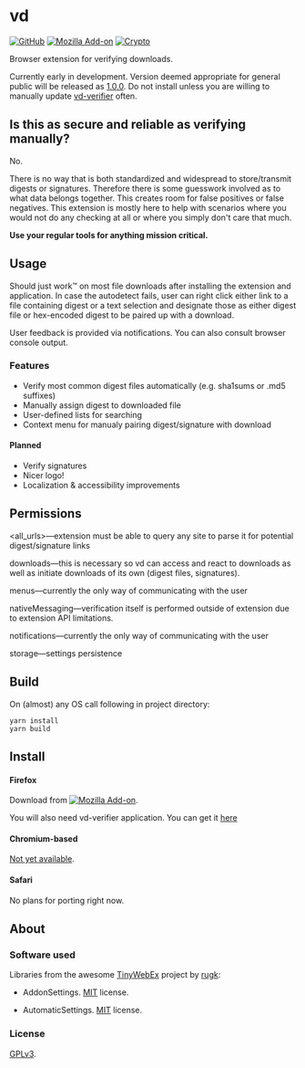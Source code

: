 # vd

[![GitHub](https://img.shields.io/github/license/mmatous/vd.svg?style=plastic)](https://github.com/mmatous/vd/blob/master/LICENSE)
[![Mozilla Add-on](https://img.shields.io/amo/v/vdownloads.svg?style=plastic)](https://addons.mozilla.org/en-US/firefox/addon/vdownloads/)
[![Crypto](https://img.shields.io/badge/donate-crypto-blue.svg?style=plastic)](https://github.com/mmatous/vd/wiki/Donate)

Browser extension for verifying downloads.

Currently early in development. Version deemed appropriate for general public will be released as [1.0.0](https://github.com/mmatous/vd/milestone/1). Do not install unless you are willing to manually update [vd-verifier](https://github.com/mmatous/vd-verifier/releases) often.

## Is this as secure and reliable as verifying manually?

No.

There is no way that is both standardized and widespread to store/transmit digests or
signatures. Therefore there is some guesswork involved as to what data belongs together.
This creates room for false positives or false negatives.
This extension is mostly here to help with scenarios where you would not do any checking at all
or where you simply don't care that much.

__Use your regular tools for anything mission critical.__

## Usage

Should just work™ on most file downloads after installing the extension and application.
In case the autodetect fails, user can right click either link to a file containing digest or
a text selection and designate those as either digest file or hex-encoded digest to be paired up
with a download.

User feedback is provided via notifications. You can also consult browser console output.

### Features

- Verify most common digest files automatically (e.g. sha1sums or .md5 suffixes)
- Manually assign digest to downloaded file
- User-defined lists for searching
- Context menu for manualy pairing digest/signature with download

#### Planned
- Verify signatures
- Nicer logo!
- Localization & accessibility improvements

## Permissions

<all_urls>—extension must be able to query any site to parse it for potential digest/signature links

downloads—this is necessary so vd can access and react to downloads as well as initiate downloads of its own (digest files, signatures).

menus—currently the only way of communicating with the user

nativeMessaging—verification itself is performed outside of extension due to extension API limitations.

notifications—currently the only way of communicating with the user

storage—settings persistence

## Build

On (almost) any OS call following in project directory:
```
yarn install
yarn build
```

## Install

#### Firefox

Download from [![Mozilla Add-on](https://img.shields.io/amo/v/vdownloads.svg?style=plastic)](https://addons.mozilla.org/en-US/firefox/addon/vdownloads/).

You will also need vd-verifier application. You can get it [here](https://github.com/mmatous/vd-verifier/releases)

#### Chromium-based

[Not yet available](https://github.com/mmatous/vd/issues/3).

#### Safari

No plans for porting right now.

## About

### Software used

Libraries from the awesome [TinyWebEx](https://github.com/TinyWebEx) project by [rugk](https://github.com/rugk):

- AddonSettings. [MIT](https://github.com/TinyWebEx/AddonSettings/blob/b5e57fc456395613f6e1e5825c0ab670528eb552/LICENSE.md) license.

- AutomaticSettings. [MIT](https://github.com/TinyWebEx/AutomaticSettings/blob/0b630205ec0aa78628e95ed97137776e399df632/LICENSE.md) license.

### License

[GPLv3](LICENSE).
